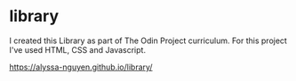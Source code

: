 # library

I created this Library as part of The Odin Project curriculum. For this project I've used HTML, CSS and Javascript. 

https://alyssa-nguyen.github.io/library/
